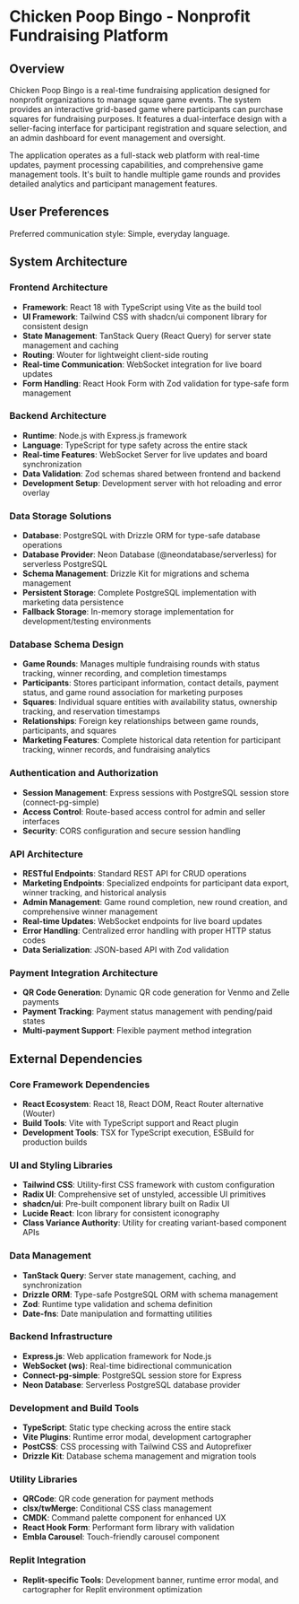 # Chicken Poop Bingo - Nonprofit Fundraising Platform

## Overview

Chicken Poop Bingo is a real-time fundraising application designed for nonprofit organizations to manage square game events. The system provides an interactive grid-based game where participants can purchase squares for fundraising purposes. It features a dual-interface design with a seller-facing interface for participant registration and square selection, and an admin dashboard for event management and oversight.

The application operates as a full-stack web platform with real-time updates, payment processing capabilities, and comprehensive game management tools. It's built to handle multiple game rounds and provides detailed analytics and participant management features.

## User Preferences

Preferred communication style: Simple, everyday language.

## System Architecture

### Frontend Architecture
- **Framework**: React 18 with TypeScript using Vite as the build tool
- **UI Framework**: Tailwind CSS with shadcn/ui component library for consistent design
- **State Management**: TanStack Query (React Query) for server state management and caching
- **Routing**: Wouter for lightweight client-side routing
- **Real-time Communication**: WebSocket integration for live board updates
- **Form Handling**: React Hook Form with Zod validation for type-safe form management

### Backend Architecture
- **Runtime**: Node.js with Express.js framework
- **Language**: TypeScript for type safety across the entire stack
- **Real-time Features**: WebSocket Server for live updates and board synchronization
- **Data Validation**: Zod schemas shared between frontend and backend
- **Development Setup**: Development server with hot reloading and error overlay

### Data Storage Solutions
- **Database**: PostgreSQL with Drizzle ORM for type-safe database operations
- **Database Provider**: Neon Database (@neondatabase/serverless) for serverless PostgreSQL
- **Schema Management**: Drizzle Kit for migrations and schema management
- **Persistent Storage**: Complete PostgreSQL implementation with marketing data persistence
- **Fallback Storage**: In-memory storage implementation for development/testing environments

### Database Schema Design
- **Game Rounds**: Manages multiple fundraising rounds with status tracking, winner recording, and completion timestamps
- **Participants**: Stores participant information, contact details, payment status, and game round association for marketing purposes
- **Squares**: Individual square entities with availability status, ownership tracking, and reservation timestamps
- **Relationships**: Foreign key relationships between game rounds, participants, and squares
- **Marketing Features**: Complete historical data retention for participant tracking, winner records, and fundraising analytics

### Authentication and Authorization
- **Session Management**: Express sessions with PostgreSQL session store (connect-pg-simple)
- **Access Control**: Route-based access control for admin and seller interfaces
- **Security**: CORS configuration and secure session handling

### API Architecture
- **RESTful Endpoints**: Standard REST API for CRUD operations
- **Marketing Endpoints**: Specialized endpoints for participant data export, winner tracking, and historical analysis
- **Admin Management**: Game round completion, new round creation, and comprehensive winner management
- **Real-time Updates**: WebSocket endpoints for live board updates
- **Error Handling**: Centralized error handling with proper HTTP status codes
- **Data Serialization**: JSON-based API with Zod validation

### Payment Integration Architecture
- **QR Code Generation**: Dynamic QR code generation for Venmo and Zelle payments
- **Payment Tracking**: Payment status management with pending/paid states
- **Multi-payment Support**: Flexible payment method integration

## External Dependencies

### Core Framework Dependencies
- **React Ecosystem**: React 18, React DOM, React Router alternative (Wouter)
- **Build Tools**: Vite with TypeScript support and React plugin
- **Development Tools**: TSX for TypeScript execution, ESBuild for production builds

### UI and Styling Libraries
- **Tailwind CSS**: Utility-first CSS framework with custom configuration
- **Radix UI**: Comprehensive set of unstyled, accessible UI primitives
- **shadcn/ui**: Pre-built component library built on Radix UI
- **Lucide React**: Icon library for consistent iconography
- **Class Variance Authority**: Utility for creating variant-based component APIs

### Data Management
- **TanStack Query**: Server state management, caching, and synchronization
- **Drizzle ORM**: Type-safe PostgreSQL ORM with schema management
- **Zod**: Runtime type validation and schema definition
- **Date-fns**: Date manipulation and formatting utilities

### Backend Infrastructure
- **Express.js**: Web application framework for Node.js
- **WebSocket (ws)**: Real-time bidirectional communication
- **Connect-pg-simple**: PostgreSQL session store for Express
- **Neon Database**: Serverless PostgreSQL database provider

### Development and Build Tools
- **TypeScript**: Static type checking across the entire stack
- **Vite Plugins**: Runtime error modal, development cartographer
- **PostCSS**: CSS processing with Tailwind CSS and Autoprefixer
- **Drizzle Kit**: Database schema management and migration tools

### Utility Libraries
- **QRCode**: QR code generation for payment methods
- **clsx/twMerge**: Conditional CSS class management
- **CMDK**: Command palette component for enhanced UX
- **React Hook Form**: Performant form library with validation
- **Embla Carousel**: Touch-friendly carousel component

### Replit Integration
- **Replit-specific Tools**: Development banner, runtime error modal, and cartographer for Replit environment optimization